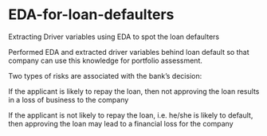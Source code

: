 # EDA-for-loan-defaulters
Extracting Driver variables using EDA to spot the loan defaulters

Performed EDA and extracted driver variables behind loan default so that company can use this knowledge for portfolio assessment.

Two types of risks are associated with the bank’s decision:

If the applicant is likely to repay the loan, then not approving the loan results in a loss of business to the company

If the applicant is not likely to repay the loan, i.e. he/she is likely to default, then approving the loan may lead to a financial loss for the company
